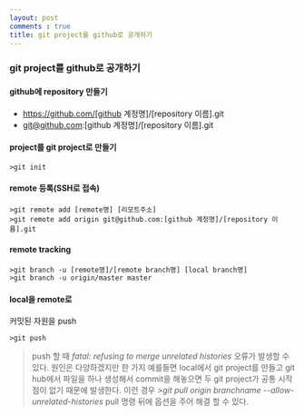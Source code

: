```yaml
---
layout: post
comments : true
title: git project를 github로 공개하기
---
```

### git project를 github로 공개하기
#### github에 repository 만들기
- https://github.com/[github 계정명]/[repository 이름].git
- git@github.com:[github 계정명]/[repository 이름].git
#### project를 git project로 만들기
```
>git init
```
#### remote 등록(SSH로 접속)
```
>git remote add [remote명] [리모트주소]
>git remote add origin git@github.com:[github 계정명]/[repository 이름].git
```
#### remote tracking
```
>git branch -u [remote명]/[remote branch명] [local branch명]
>git branch -u origin/master master
```
#### local을 remote로
커밋된 자원을 push
```
>git push
```
>push 할 때
_fatal: refusing to merge unrelated histories_
오류가 발생할 수 있다. 원인은 다양하겠지만 한 가지 예를들면 local에서 git project를 만들고 git hub에서 파일을 하나 생성해서 commit을 해놓으면 두 git project가 공통 시작점이 없기 때문에 발생한다.
이런 경우
>*\>git pull origin branchname --allow-unrelated-histories*
pull 명령 뒤에 옵션을 주어 해결 할 수 있다.
